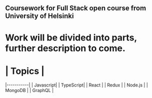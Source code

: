 ## Coursework for Full Stack open course from University of Helsinki
# Work will be divided into parts, further description to come.

# | Topics    |
|-----------|
| Javascript|
| TypeScript|
| React     |
| Redux     |
| Node.js   |
| MongoDB   |
| GraphQL   |